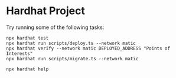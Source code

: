 # Hardhat Project

Try running some of the following tasks:

```shell
npx hardhat test
npx hardhat run scripts/deploy.ts --network matic
npx hardhat verify --network matic DEPLOYED_ADDRESS "Points of Interests"
npx hardhat run scripts/migrate.ts --network matic

npx hardhat help
```
